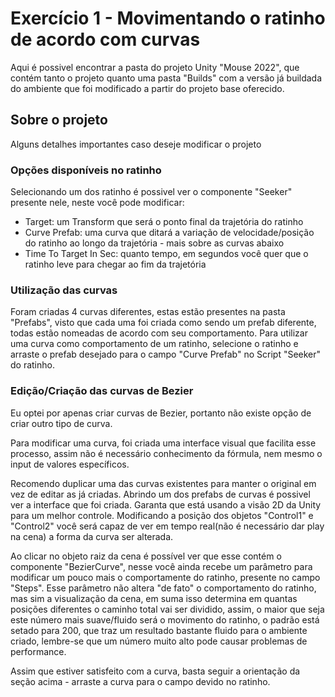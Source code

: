 <h1>Exercício 1 - Movimentando o ratinho de acordo com curvas</h1>

Aqui é possivel encontrar a pasta do projeto Unity "Mouse 2022", que contém tanto o projeto quanto uma pasta "Builds" com a versão já buildada do ambiente que foi modificado a partir do projeto base oferecido.

<h2>Sobre o projeto</h2>
Alguns detalhes importantes caso deseje modificar o projeto

<h3>Opções disponíveis no ratinho</h3>
Selecionando um dos ratinho é possivel ver o componente "Seeker" presente nele, neste você pode modificar:
<ul>
  <li>Target: um Transform que será o ponto final da trajetória do ratinho</li>
  <li>Curve Prefab: uma curva que ditará a variação de velocidade/posição do ratinho ao longo da trajetória - mais sobre as curvas abaixo</li>
  <li>Time To Target In Sec: quanto tempo, em segundos você quer que o ratinho leve para chegar ao fim da trajetória</li>
</ul>
  
<h3>Utilização das curvas</h3>
Foram criadas 4 curvas diferentes, estas estão presentes na pasta "Prefabs", visto que cada uma foi criada como sendo um prefab diferente, todas estão nomeadas de acordo com seu comportamento.
Para utilizar uma curva como comportamento de um ratinho, selecione o ratinho e arraste o prefab desejado para o campo "Curve Prefab" no Script "Seeker" do ratinho.

<h3>Edição/Criação das curvas de Bezier</h3>
Eu optei por apenas criar curvas de Bezier, portanto não existe opção de criar outro tipo de curva.

Para modificar uma curva, foi criada uma interface visual que facilita esse processo, assim não é necessário conhecimento da fórmula, nem mesmo o input de valores específicos.

Recomendo duplicar uma das curvas existentes para manter o original em vez de editar as já criadas.
Abrindo um dos prefabs de curvas é possivel ver a interface que foi criada. Garanta que está usando a visão 2D da Unity para um melhor controle. Modificando a posição dos objetos "Control1" e "Control2" você será capaz de ver em tempo real(não é necessário dar play na cena) a forma da curva ser alterada. 

Ao clicar no objeto raiz da cena é possível ver que esse contém o componente "BezierCurve", nesse você ainda recebe um parâmetro para modificar um pouco mais o comportamente do ratinho, presente no campo "Steps". Esse parâmetro não altera "de fato" o comportamento do ratinho, mas sim a visualização da cena, em suma isso determina em quantas posições diferentes o caminho total vai ser dividido, assim, o maior que seja este número mais suave/fluido será o movimento do ratinho, o padrão está setado para 200, que traz um resultado bastante fluido para o ambiente criado, lembre-se que um número muito alto pode causar problemas de performance.

Assim que estiver satisfeito com a curva, basta seguir a orientação da seção acima - arraste a curva para o campo devido no ratinho.
